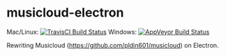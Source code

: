 # musicloud-electron

Mac/Linux:
[![TravisCI Build Status](https://travis-ci.org/pldin601/musicloud-electron.svg?branch=master)](https://travis-ci.org/pldin601/musicloud-electron)
Windows:
[![AppVeyor Build Status](https://ci.appveyor.com/api/projects/status/yti505stjqq7m6h8/branch/master?svg=true)](https://ci.appveyor.com/project/pldin601/musicloud-electron)

Rewriting Musicloud (https://github.com/pldin601/musicloud) on Electron.
